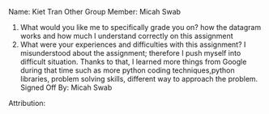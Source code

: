 Name: Kiet Tran
Other Group Member: Micah Swab
1) What would you like me to specifically grade you on?
how the datagram works and how much I understand correctly on this assignment
2) What were your experiences and difficulties with this assignment?
I misunderstood about the assignment; therefore I push myself into difficult situation. Thanks to that, I learned more things from 
Google during  that time such as more python coding techniques,python libraries, problem solving skills, different way to approach the problem. 
Signed Off By: Micah Swab 

Attribution: 
